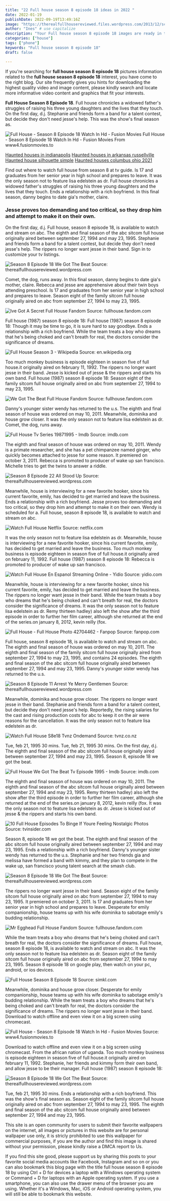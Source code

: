 ```yaml
---
title: "22 Full house season 8 episode 18 ideas in 2022 "
date: 2022-01-19
publishDate: 2022-09-19T13:49:16Z
image: "https://therealfullhousereviewed.files.wordpress.com/2013/12/screen-shot-2013-12-03-at-12-17-30-am.png?w=640"
author: "Ines" # use capitalize
description: "Your Full house season 8 episode 18 images are ready in this website. Full house season 8 episode 18 are a topic that is being searched for and liked by netizens now. You can Find and Download the Full house season 8 episode 18 files here. Find and Download all free photos and vectors."
categories: ["house"]
tags: ["phone"]
keywords: "Full house season 8 episode 18"
draft: false

---
```


If you're searching for **full house season 8 episode 18** pictures information related to the **full house season 8 episode 18** interest, you have come to the right  blog.  Our site frequently  gives you  hints  for downloading  the highest  quality video and image  content, please kindly search and locate more informative video content and graphics  that fit your interests.

**Full House Season 8 Episode 18**. Full house chronicles a widowed father&#039;s struggles of raising his three young daughters and the lives that they touch. On the first day, d.j. Stephanie and friends form a band for a talent contest, but decide they don&#039;t need jesse&#039;s help. This was the show&#039;s final season as.

![Full House - Season 8 Episode 18 Watch In Hd - Fusion Movies](https://static.fusionmovies.to/images/movies/yaKF_E_Zu4GoNgIq1WAEvqI2d404a8CusSZVqnZzJ3sdipO0xyUIdosCzLdBnWu_ZBQOzdLXNzQ-t9ms4i5YCtGx1YXKfL33WWj8PYnOMmc.jpeg?1 "Full House - Season 8 Episode 18 Watch In Hd - Fusion Movies")
Full House - Season 8 Episode 18 Watch In Hd - Fusion Movies From www4.fusionmovies.to

[Haunted houses in indianapolis](/haunted-houses-in-indianapolis/)
[Haunted houses in arkansas russellville](/haunted-houses-in-arkansas-russellville/)
[Haunted house silhouette simple](/haunted-house-silhouette-simple/)
[Haunted houses columbus ohio 2021](/haunted-houses-columbus-ohio-2021/)

Find out where to watch full house from season 8 at tv guide. Is 17 and graduates from her senior year in high school and prepares to leave. It was the only season not to feature lisa edelstein as dr. Full house chronicles a widowed father&#039;s struggles of raising his three young daughters and the lives that they touch. Ends a relationship with a rich boyfriend. In this final season, danny begins to date gia&#039;s mother, claire.

### Jesse proves too demanding and too critical, so they drop him and attempt to make it on their own.

On the first day, d.j. Full house, season 8 episode 18, is available to watch and stream on abc. The eighth and final season of the abc sitcom full house originally aired between september 27, 1994 and may 23, 1995. Stephanie and friends form a band for a talent contest, but decide they don&#039;t need jesse&#039;s help. The rippers no longer want jesse in their band. Sign in to customize your tv listings.


![Season 8 Episode 18 We Got The Beat](https://therealfullhousereviewed.files.wordpress.com/2013/12/screen-shot-2013-12-04-at-1-06-52-am.png "Season 8 Episode 18 We Got The Beat")
Source: therealfullhousereviewed.wordpress.com

Comet, the dog, runs away. In this final season, danny begins to date gia&#039;s mother, claire. Rebecca and jesse are apprehensive about their twin boys attending preschool. Is 17 and graduates from her senior year in high school and prepares to leave. Season eight of the family sitcom full house originally aired on abc from september 27, 1994 to may 23, 1995.

![Ive Got A Secret Full House Fandom](https://static.wikia.nocookie.net/fullhouse/images/3/38/I%27ve_got_a_secret.png/revision/latest?cb=20131223093538 "Ive Got A Secret Full House Fandom")
Source: fullhouse.fandom.com

Full house (1987) season 8 episode 18: Full house (1987) season 8 episode 18: Though it may be time to go, it is sure hard to say goodbye. Ends a relationship with a rich boyfriend. While the team treats a boy who dreams that he&#039;s being choked and can&#039;t breath for real, the doctors consider the significance of dreams.

![Full House Season 3 - Wikipedia](https://upload.wikimedia.org/wikipedia/en/0/0b/Full_House_-_Season_3.jpg "Full House Season 3 - Wikipedia")
Source: en.wikipedia.org

Too much monkey business is episode eighteen in season five of full house.it originally aired on february 11, 1992. The rippers no longer want jesse in their band. Jesse is kicked out of jesse &amp; the rippers and starts his own band. Full house (1987) season 8 episode 18: Season eight of the family sitcom full house originally aired on abc from september 27, 1994 to may 23, 1995.

![We Got The Beat Full House Fandom](https://static.wikia.nocookie.net/fullhouse/images/9/90/We_got_the_beat.png/revision/latest?cb=20131206231808 "We Got The Beat Full House Fandom")
Source: fullhouse.fandom.com

Danny&#039;s younger sister wendy has returned to the u.s. The eighth and final season of house was ordered on may 10, 2011. Meanwhile, dominika and house grow closer. It was the only season not to feature lisa edelstein as dr. Comet, the dog, runs away.

![Full House Tv Series 19871995 - Imdb](https://m.media-amazon.com/images/M/MV5BN2VhZjA4ZGMtMTM0ZC00MTIyLWFjMzMtOWI4Y2JjN2IyNmYyXkEyXkFqcGdeQXVyNjc4NTExMTk@._V1_QL75_UY281_CR1,0,190,281_.jpg "Full House Tv Series 19871995 - Imdb")
Source: imdb.com

The eighth and final season of house was ordered on may 10, 2011. Wendy is a primate researcher, and she has a pet chimpanzee named ginger, who quickly becomes attached to jesse for some reason. It premiered on october 3, 2011. Rebecca is promoted to producer of wake up san francisco. Michelle tries to get the twins to answer a riddle.

![Season 8 Episode 22 All Stood Up](https://therealfullhousereviewed.files.wordpress.com/2014/01/screen-shot-2013-12-30-at-8-18-40-pm.png "Season 8 Episode 22 All Stood Up")
Source: therealfullhousereviewed.wordpress.com

Meanwhile, house is interviewing for a new favorite hooker, since his current favorite, emily, has decided to get married and leave the business. Ends a relationship with a rich boyfriend. Jesse proves too demanding and too critical, so they drop him and attempt to make it on their own. Wendy is scheduled for a. Full house, season 8 episode 18, is available to watch and stream on abc.

![Watch Full House Netflix](https://occ-0-2794-2219.1.nflxso.net/dnm/api/v6/9pS1daC2n6UGc3dUogvWIPMR_OU/AAAABf2l40oS3wkNy5Jl-v9wrmGt3wPX7JPYdZO0bQKD0r3GcT0mVknXfccZNB-Vsq7-8KxJxOcTHHNDSAPq2p4rjO7AvbOBgQY95X4PIMG-4wBjj7eG.jpg?r=0e2 "Watch Full House Netflix")
Source: netflix.com

It was the only season not to feature lisa edelstein as dr. Meanwhile, house is interviewing for a new favorite hooker, since his current favorite, emily, has decided to get married and leave the business. Too much monkey business is episode eighteen in season five of full house.it originally aired on february 11, 1992. Full house (1987) season 8 episode 18: Rebecca is promoted to producer of wake up san francisco.

![Watch Full House En Espanol Streaming Online - Yidio](https://cfm.yidio.com/images/tv/44003/1166471/episode-image-400x225.jpg "Watch Full House En Espanol Streaming Online - Yidio")
Source: yidio.com

Meanwhile, house is interviewing for a new favorite hooker, since his current favorite, emily, has decided to get married and leave the business. The rippers no longer want jesse in their band. While the team treats a boy who dreams that he&#039;s being choked and can&#039;t breath for real, the doctors consider the significance of dreams. It was the only season not to feature lisa edelstein as dr. Remy thirteen hadley) also left the show after the third episode in order to further her film career, although she returned at the end of the series.on january 8, 2012, kevin reilly (fox.

![Full House - Full House Photo 42704462 - Fanpop](https://images6.fanpop.com/image/photos/42700000/Full-House-full-house-42704462-500-377.png "Full House - Full House Photo 42704462 - Fanpop")
Source: fanpop.com

Full house, season 8 episode 18, is available to watch and stream on abc. The eighth and final season of house was ordered on may 10, 2011. The eighth and final season of the family sitcom full house originally aired from september 27, 1994 to may 23, 1995, and contains 24 episodes. The eighth and final season of the abc sitcom full house originally aired between september 27, 1994 and may 23, 1995. Danny&#039;s younger sister wendy has returned to the u.s.

![Season 8 Episode 11 Arrest Ye Merry Gentlemen](https://therealfullhousereviewed.files.wordpress.com/2013/10/screen-shot-2013-10-15-at-1-30-59-am.png "Season 8 Episode 11 Arrest Ye Merry Gentlemen")
Source: therealfullhousereviewed.wordpress.com

Meanwhile, dominika and house grow closer. The rippers no longer want jesse in their band. Stephanie and friends form a band for a talent contest, but decide they don&#039;t need jesse&#039;s help. Reportedly, the rising salaries for the cast and rising production costs for abc to keep it on the air were reasons for the cancellation. It was the only season not to feature lisa edelstein as dr.

![Watch Full House S8e18 Tvnz Ondemand](https://play-images-prod-catalog.tech.tvnz.co.nz/31533731-31534012.jpg "Watch Full House S8e18 Tvnz Ondemand")
Source: tvnz.co.nz

Tue, feb 21, 1995 30 mins. Tue, feb 21, 1995 30 mins. On the first day, d.j. The eighth and final season of the abc sitcom full house originally aired between september 27, 1994 and may 23, 1995. Season 8, episode 18 we got the beat.

![Full House We Got The Beat Tv Episode 1995 - Imdb](https://m.media-amazon.com/images/M/MV5BNjczMTIzOTk2Nl5BMl5BanBnXkFtZTgwMDE2Njg3MjE@._V1_.jpg "Full House We Got The Beat Tv Episode 1995 - Imdb")
Source: imdb.com

The eighth and final season of house was ordered on may 10, 2011. The eighth and final season of the abc sitcom full house originally aired between september 27, 1994 and may 23, 1995. Remy thirteen hadley) also left the show after the third episode in order to further her film career, although she returned at the end of the series.on january 8, 2012, kevin reilly (fox. It was the only season not to feature lisa edelstein as dr. Jesse is kicked out of jesse &amp; the rippers and starts his own band.

![10 Full House Episodes To Binge If Youre Feeling Nostalgic Photos](https://www.tvinsider.com/wp-content/uploads/2019/11/full-house-episode-2-1014x570.png "10 Full House Episodes To Binge If Youre Feeling Nostalgic Photos")
Source: tvinsider.com

Season 8, episode 18 we got the beat. The eighth and final season of the abc sitcom full house originally aired between september 27, 1994 and may 23, 1995. Ends a relationship with a rich boyfriend. Danny&#039;s younger sister wendy has returned to the u.s. Stephanie and her two friends gia and melissa have formed a band with kimmy, and they plan to compete in the wake up, san francisco young talent search at the smash club.

![Season 8 Episode 18 We Got The Beat](https://therealfullhousereviewed.files.wordpress.com/2013/12/screen-shot-2013-12-04-at-1-15-39-am.png "Season 8 Episode 18 We Got The Beat")
Source: therealfullhousereviewed.wordpress.com

The rippers no longer want jesse in their band. Season eight of the family sitcom full house originally aired on abc from september 27, 1994 to may 23, 1995. It premiered on october 3, 2011. Is 17 and graduates from her senior year in high school and prepares to leave. Desperate for emily companionship, house teams up with his wife dominika to sabotage emily&#039;s budding relationship.

![Mr Egghead Full House Fandom](https://static.wikia.nocookie.net/fullhouse/images/5/56/Mr._egghead.png/revision/latest?cb=20120910074123 "Mr Egghead Full House Fandom")
Source: fullhouse.fandom.com

While the team treats a boy who dreams that he&#039;s being choked and can&#039;t breath for real, the doctors consider the significance of dreams. Full house, season 8 episode 18, is available to watch and stream on abc. It was the only season not to feature lisa edelstein as dr. Season eight of the family sitcom full house originally aired on abc from september 27, 1994 to may 23, 1995. Season 8 episode 18 on google play, then watch on your pc, android, or ios devices.

![Full House Season 8 Episode 18](https://simkl.in/episodes/61/61731906c1a1bd4f0_w.jpg "Full House Season 8 Episode 18")
Source: simkl.com

Meanwhile, dominika and house grow closer. Desperate for emily companionship, house teams up with his wife dominika to sabotage emily&#039;s budding relationship. While the team treats a boy who dreams that he&#039;s being choked and can&#039;t breath for real, the doctors consider the significance of dreams. The rippers no longer want jesse in their band. Download to watch offline and even view it on a big screen using chromecast.

![Full House - Season 8 Episode 18 Watch In Hd - Fusion Movies](https://static.fusionmovies.to/images/movies/yaKF_E_Zu4GoNgIq1WAEvqI2d404a8CusSZVqnZzJ3sdipO0xyUIdosCzLdBnWu_ZBQOzdLXNzQ-t9ms4i5YCtGx1YXKfL33WWj8PYnOMmc.jpeg?1 "Full House - Season 8 Episode 18 Watch In Hd - Fusion Movies")
Source: www4.fusionmovies.to

Download to watch offline and even view it on a big screen using chromecast. From the african nation of uganda. Too much monkey business is episode eighteen in season five of full house.it originally aired on february 11, 1992. Stephanie, her friends and kimmy form their own band, and allow jesse to be their manager. Full house (1987) season 8 episode 18:

![Season 8 Episode 18 We Got The Beat](https://therealfullhousereviewed.files.wordpress.com/2013/12/screen-shot-2013-12-03-at-12-17-30-am.png?w=640 "Season 8 Episode 18 We Got The Beat")
Source: therealfullhousereviewed.wordpress.com

Tue, feb 21, 1995 30 mins. Ends a relationship with a rich boyfriend. This was the show&#039;s final season as. Season eight of the family sitcom full house originally aired on abc from september 27, 1994 to may 23, 1995. The eighth and final season of the abc sitcom full house originally aired between september 27, 1994 and may 23, 1995.

This site is an open community for users to submit their favorite wallpapers on the internet, all images or pictures in this website are for personal wallpaper use only, it is stricly prohibited to use this wallpaper for commercial purposes, if you are the author and find this image is shared without your permission, please kindly raise a DMCA report to Us.

If you find this site good, please support us by sharing this posts to your favorite social media accounts like Facebook, Instagram and so on or you can also bookmark this blog page with the title full house season 8 episode 18 by using Ctrl + D for devices a laptop with a Windows operating system or Command + D for laptops with an Apple operating system. If you use a smartphone, you can also use the drawer menu of the browser you are using. Whether it's a Windows, Mac, iOS or Android operating system, you will still be able to bookmark this website.
